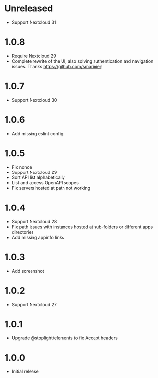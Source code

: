 <!--
SPDX-FileCopyrightText: 2023 Kate Döen <kate.doeen@nextcloud.com>
SPDX-License-Identifier: CC0-1.0
-->
# Unreleased
- Support Nextcloud 31

# 1.0.8
- Require Nextcloud 29
- Complete rewrite of the UI, also solving authentication and navigation issues. Thanks https://github.com/smarinier!

# 1.0.7
- Support Nextcloud 30

# 1.0.6
- Add missing eslint config

# 1.0.5
- Fix nonce
- Support Nextcloud 29
- Sort API list alphabetically
- List and access OpenAPI scopes
- Fix servers hosted at path not working

# 1.0.4
- Support Nextcloud 28
- Fix path issues with instances hosted at sub-folders or different apps directories
- Add missing appinfo links

# 1.0.3
- Add screenshot

# 1.0.2
- Support Nextcloud 27

# 1.0.1
- Upgrade @stoplight/elements to fix Accept headers

# 1.0.0
- Initial release
